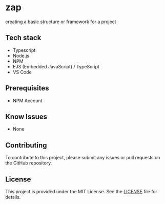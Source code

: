 # zap

creating a basic structure or framework for a project

## Tech stack

- Typescript
- Node.js
- NPM
- EJS (Embedded JavaScript) / TypeScript
- VS Code

## Prerequisites

- NPM Account

## Know Issues

- None

## Contributing

To contribute to this project, please submit any issues or pull requests on the GitHub repository.

## License

This project is provided under the MIT License. See the [LICENSE](LICENSE) file for details.
